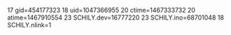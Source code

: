 17 gid=454177323
18 uid=1047366955
20 ctime=1467333732
20 atime=1467910554
23 SCHILY.dev=16777220
23 SCHILY.ino=68701048
18 SCHILY.nlink=1
